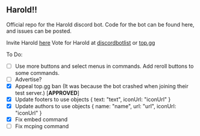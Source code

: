 ## Harold!!
Official repo for the Harold discord bot.
Code for the bot can be found here, and issues can be posted.

Invite Harold [here](https://discord.com/oauth2/authorize?client_id=808750224033185794&permissions=172578172147&scope=bot%20applications.commands)
Vote for Harold at [discordbotlist](https://discordbotlist.com/bots/harold) or [top.gg](https://top.gg/bot/808750224033185794)

To Do:

- [ ] Use more buttons and select menus in commands. Add reroll buttons to some commands.
- [ ] Advertise?
- [x] Appeal top.gg ban (It was because the bot crashed when joining their test server.) [**APPROVED**]
- [x] Update footers to use objects { text: "text", iconUrl: "iconUrl" }
- [x] Update authors to use objects { name: "name", url: "url", iconUrl: "iconUrl" }
- [x] Fix embed command
- [ ] Fix mcping command